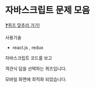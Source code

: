 # 자바스크립트 문제 모음


[:question:퀴즈 맞추러 가기!](https://junh-k.github.io/react-js-question/)

사용기술

* react.js , redux


자바스크립트 코드를 보고

객관식 답을 선택하는 퀴즈입니다.

모바일 화면에 최적화 되었습니다.



